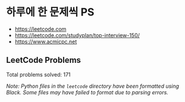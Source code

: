 # 하루에 한 문제씩 PS

- https://leetcode.com
- https://leetcode.com/studyplan/top-interview-150/
- https://www.acmicpc.net

## LeetCode Problems

Total problems solved: 171

*Note: Python files in the `leetcode` directory have been formatted using Black. Some files may have failed to format due to parsing errors.*